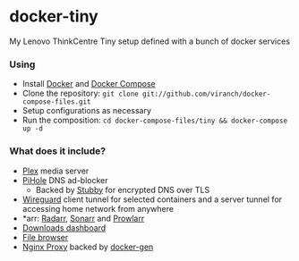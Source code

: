# docker-tiny
My Lenovo ThinkCentre Tiny setup defined with a bunch of docker services

### Using
- Install [Docker](https://docs.docker.com/installation/#installation) and [Docker Compose](https://docs.docker.com/compose/install/#install-compose)
- Clone the repository: `git clone git://github.com/viranch/docker-compose-files.git`
- Setup configurations as necessary
- Run the composition: `cd docker-compose-files/tiny && docker-compose up -d`

### What does it include?
- [Plex](https://www.plex.tv/) media server
- [PiHole](https://pi-hole.net/) DNS ad-blocker
  - Backed by [Stubby](https://github.com/getdnsapi/stubby) for encrypted DNS over TLS
- [Wireguard](https://www.wireguard.com/) client tunnel for selected containers and a server tunnel for accessing home network from anywhere
- \*arr: [Radarr](https://radarr.video/), [Sonarr](https://sonarr.tv/) and [Prowlarr](https://prowlarr.com/)
- [Downloads dashboard](https://github.com/viranch/docker-tv)
- [File browser](https://github.com/viranch/docker-dropbox)
- [Nginx Proxy](https://hub.docker.com/_/nginx) backed by [docker-gen](https://github.com/nginx-proxy/docker-gen)
